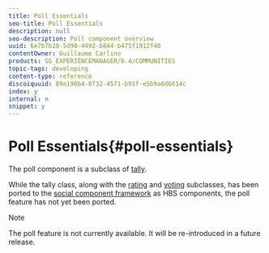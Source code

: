 ```yaml
---
title: Poll Essentials
seo-title: Poll Essentials
description: null
seo-description: Poll component overview
uuid: 6e7b7b20-5d90-4492-b844-b475f1912f40
contentOwner: Guillaume Carlino
products: SG_EXPERIENCEMANAGER/6.4/COMMUNITIES
topic-tags: developing
content-type: reference
discoiquuid: 89e190b4-0f32-4571-b91f-e5b9a6d6614c
index: y
internal: n
snippet: y
---
```


# Poll Essentials{#poll-essentials}

The poll component is a subclass of [tally](../../communities/using/tally.md).

While the tally class, along with the [rating](../../communities/using/rating-basics.md) and [voting](../../communities/using/essentials-voting.md) subclasses, has been ported to the [social component framework](../../communities/using/scf.md) as HBS components, the poll feature has not yet been ported.

>[!NOTE]
>
>The poll feature is not currently available. It will be re-introduced in a future release.


